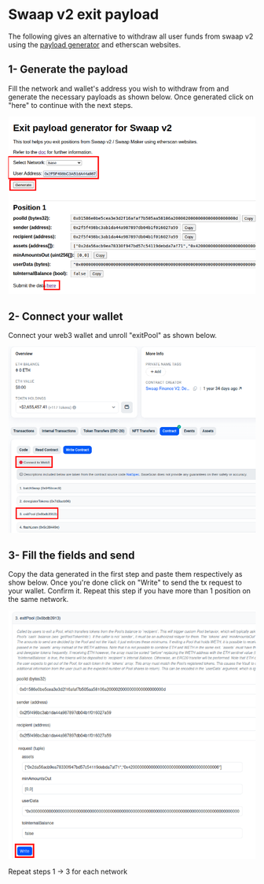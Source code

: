 # Swaap v2 exit payload
The following gives an alternative to withdraw all user funds from swaap v2 using the [payload generator](https://swaap-labs.github.io/swaap-v2-exit-payload) and etherscan websites.

## 1- Generate the payload
Fill the network and wallet's address you wish to withdraw from and generate the necessary payloads as shown below.
Once generated click on "here" to continue with the next steps.

![payload generator img](payload_generator.png)

## 2- Connect your wallet
Connect your web3 wallet and unroll "exitPool" as shown below.

![connect wallet img](connect_wallet.png)

## 3- Fill the fields and send 
Copy the data generated in the first step and paste them respectively as show below.
Once you're done click on "Write" to send the tx request to your wallet. Confirm it.
Repeat this step if you have more than 1 position on the same network.

![fill inputs img](fill_inputs.png)

Repeat steps 1 -> 3 for each network 